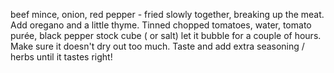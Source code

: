 beef mince, onion, red pepper - fried slowly together, breaking up the meat. Add oregano and a little thyme. Tinned chopped tomatoes, water, tomato purée, black pepper stock cube ( or salt) let it bubble for a couple of hours. Make sure it doesn't dry out too much. Taste and add extra seasoning / herbs until it tastes right!
